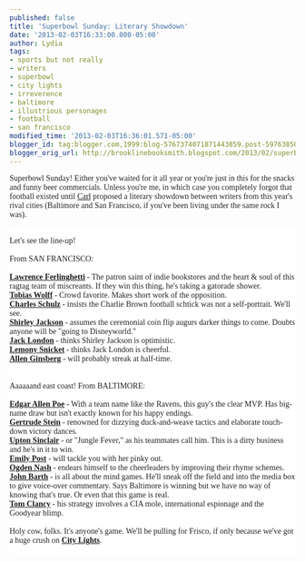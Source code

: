 ```yaml
---
published: false
title: 'Superbowl Sunday: Literary Showdown'
date: '2013-02-03T16:33:00.000-05:00'
author: Lydia
tags:
- sports but not really
- writers
- superbowl
- city lights
- irreverence
- baltimore
- illustrious personages
- football
- san francisco
modified_time: '2013-02-03T16:36:01.571-05:00'
blogger_id: tag:blogger.com,1999:blog-5767374071871443859.post-5976385081790566994
blogger_orig_url: http://brooklinebooksmith.blogspot.com/2013/02/superbowl-sunday-literary-showdown.html
---
```


<span style="background-color: white; color: #222222; font-family: Georgia, &quot;Times New Roman&quot;, serif;">Superbowl Sunday! Either you've waited for it all year or you're just in this for the snacks and funny beer commercials. Unless you're me, in which case you completely forgot that football existed until </span><a href="http://brooklinebooksmith.blogspot.com/2013/01/the-answer-you-seek-is-42.html" style="background-color: white; font-family: arial, sans-serif;" target="_blank"><span style="font-family: Georgia, &quot;Times New Roman&quot;, serif;">Carl</span></a><span style="background-color: white; color: #222222; font-family: Georgia, &quot;Times New Roman&quot;, serif;"> proposed a literary showdown between writers from this year's rival cities (Baltimore and San Francisco, if you've been living under the same rock I was).</span><br /><div style="background-color: white; color: #222222; font-family: arial, sans-serif;"><span style="font-family: Georgia, &quot;Times New Roman&quot;, serif;"></span><br /><span style="font-family: Georgia, &quot;Times New Roman&quot;, serif;">Let's see the line-up!</span><br /><span style="font-family: Georgia, &quot;Times New Roman&quot;, serif;"></span><br /><span style="font-family: Georgia, &quot;Times New Roman&quot;, serif;">From SAN FRANCISCO: </span><br /><span style="font-family: Georgia, &quot;Times New Roman&quot;, serif;"></span><br /><strong><a href="http://en.wikipedia.org/wiki/Ferlinghetti" target="_blank"><span style="font-family: Georgia, &quot;Times New Roman&quot;, serif;">Lawrence Ferlinghetti</span></a></strong><span style="font-family: Georgia, &quot;Times New Roman&quot;, serif;"> - The patron saint of indie bookstores and the heart &amp; soul of this ragtag team of miscreants. If they win this thing, he's taking a gatorade shower.</span><br /><strong><a href="http://en.wikipedia.org/wiki/Tobias_Wolff" target="_blank"><span style="font-family: Georgia, &quot;Times New Roman&quot;, serif;">Tobias Wolff</span></a></strong><span style="font-family: Georgia, &quot;Times New Roman&quot;, serif;"> - Crowd favorite. Makes short work of the opposition.</span><br /><strong><a href="http://en.wikipedia.org/wiki/Charles_Schulz" target="_blank"><span style="font-family: Georgia, &quot;Times New Roman&quot;, serif;">Charles Schulz</span></a></strong><span style="font-family: Georgia, &quot;Times New Roman&quot;, serif;"> - insists the Charlie Brown football schtick was not a self-portrait. We'll see.</span><br /><strong><a href="http://en.wikipedia.org/wiki/Shirley_Jackson" target="_blank"><span style="font-family: Georgia, &quot;Times New Roman&quot;, serif;">Shirley Jackson</span></a></strong><span style="font-family: Georgia, &quot;Times New Roman&quot;, serif;"> - assumes the ceremonial coin flip augurs darker things to come. Doubts anyone will be "going to Disneyworld."</span><br /><strong><a href="http://en.wikipedia.org/wiki/Jack_london" target="_blank"><span style="font-family: Georgia, &quot;Times New Roman&quot;, serif;">Jack London</span></a></strong><span style="font-family: Georgia, &quot;Times New Roman&quot;, serif;"> - thinks Shirley Jackson is optimistic.</span><br /><strong><a href="http://en.wikipedia.org/wiki/Daniel_Handler" target="_blank"><span style="font-family: Georgia, &quot;Times New Roman&quot;, serif;">Lemony Snicket</span></a></strong><span style="font-family: Georgia, &quot;Times New Roman&quot;, serif;"> - thinks Jack London is cheerful.</span><br /><strong><a href="http://en.wikipedia.org/wiki/Allen_Ginsberg" target="_blank"><span style="font-family: Georgia, &quot;Times New Roman&quot;, serif;">Allen Ginsberg</span></a></strong><span style="font-family: Georgia, &quot;Times New Roman&quot;, serif;"> - will probably streak at half-time.</span><br /><span style="font-family: Georgia, &quot;Times New Roman&quot;, serif;"></span><br /><span style="font-family: Georgia, &quot;Times New Roman&quot;, serif;"></span><br /><span style="font-family: Georgia, &quot;Times New Roman&quot;, serif;">Aaaaaand east coast! From BALTIMORE:</span><br /><span style="font-family: Georgia, &quot;Times New Roman&quot;, serif;"></span><br /><div style="color: black; font-family: &quot;Times New Roman&quot;;"><span style="color: #222222; font-family: Georgia, &quot;Times New Roman&quot;, serif;"><strong><a href="http://en.wikipedia.org/wiki/Edgar_allen_poe" target="_blank">Edgar Alle</a></strong></span><span style="color: #222222;"><strong><a href="http://en.wikipedia.org/wiki/Edgar_allen_poe" target="_blank"><span style="font-family: Georgia, &quot;Times New Roman&quot;, serif;">n Poe</span></a></strong><span style="font-family: Georgia, &quot;Times New Roman&quot;, serif;"> - With a team name like the Ravens, this guy's the clear MVP. Has big-name draw but isn't exactly known for his&nbsp;happy endings.</span></span></div><div style="color: black; font-family: &quot;Times New Roman&quot;;"><span style="color: #222222;"><strong><a href="http://en.wikipedia.org/wiki/Gertrude_Stein" target="_blank"><span style="font-family: Georgia, &quot;Times New Roman&quot;, serif;">Gertrude Stein</span></a></strong><span style="font-family: Georgia, &quot;Times New Roman&quot;, serif;"> -&nbsp;renowned for dizzying duck-and-weave tactics and elaborate touch-down victory dances.</span></span></div><div style="color: black; font-family: &quot;Times New Roman&quot;;"><span style="color: #222222;"><strong><a href="http://en.wikipedia.org/wiki/Upton_Sinclair" target="_blank"><span style="font-family: Georgia, &quot;Times New Roman&quot;, serif;">Upton Sinclair</span></a></strong><span style="font-family: Georgia, &quot;Times New Roman&quot;, serif;"> - or "Jungle Fever," as his teammates call him. This is a dirty business and he's in it to win.</span></span><br /><span style="color: #222222;"><strong><a href="http://en.wikipedia.org/wiki/Emily_Post" target="_blank"><span style="font-family: Georgia, &quot;Times New Roman&quot;, serif;">Emily Post</span></a></strong><span style="font-family: Georgia, &quot;Times New Roman&quot;, serif;"> - will tackle you with her pinky out.</span></span></div><div style="color: black; font-family: &quot;Times New Roman&quot;;"><span style="color: #222222;"><strong><a href="http://en.wikipedia.org/wiki/Ogden_Nash" target="_blank"><span style="font-family: Georgia, &quot;Times New Roman&quot;, serif;">Ogden Nash</span></a></strong><span style="font-family: Georgia, &quot;Times New Roman&quot;, serif;"> -&nbsp;endears himself to the cheerleaders by improving their rhyme schemes.</span></span></div><div style="color: black; font-family: &quot;Times New Roman&quot;;"><span style="color: #222222;"><strong><a href="http://en.wikipedia.org/wiki/John_Barth" target="_blank"><span style="font-family: Georgia, &quot;Times New Roman&quot;, serif;">John Barth</span></a></strong><span style="font-family: Georgia, &quot;Times New Roman&quot;, serif;"> - is all about the mind games. He'll sneak off the field and into the media box to give voice-over commentary. Says Baltimore is winning but we have no way of knowing that's true. Or even that this game is real.</span></span><br /><span style="color: #222222;"><strong><a href="http://en.wikipedia.org/wiki/Tom_clancy" target="_blank"><span style="font-family: Georgia, &quot;Times New Roman&quot;, serif;">Tom Clancy</span></a></strong><span style="font-family: Georgia, &quot;Times New Roman&quot;, serif;"> - his strategy involves a CIA mole, international espionage and the Goodyear blimp.</span></span></div><div><div><span style="font-family: Georgia, &quot;Times New Roman&quot;, serif;"></span><br /><span style="font-family: Georgia, &quot;Times New Roman&quot;, serif;">Holy cow, folks. It's anyone's game. We'll be pulling for Frisco, if only because we've got a huge crush on </span><a href="http://www.citylights.com/info/?fa=aboutus" target="_blank"><span style="font-family: Georgia, &quot;Times New Roman&quot;, serif;"><strong>City Lights</strong></span></a><span style="font-family: Georgia, &quot;Times New Roman&quot;, serif;">.</span><br /><span style="font-family: Georgia, &quot;Times New Roman&quot;, serif;"></span><br /></div></div></div>